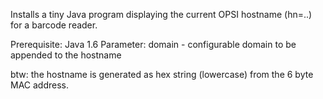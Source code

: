 Installs a tiny Java program displaying the current OPSI hostname (hn=..) for a barcode reader.

Prerequisite: Java 1.6
Parameter: domain - configurable domain to be appended to the hostname

btw: the hostname is generated as hex string (lowercase) from the 6 byte MAC address.
